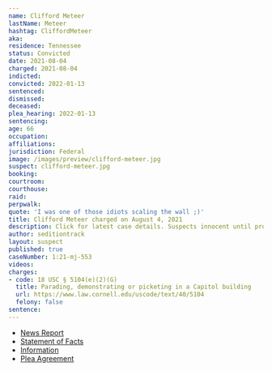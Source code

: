 ```yaml
---
name: Clifford Meteer
lastName: Meteer
hashtag: CliffordMeteer
aka:
residence: Tennessee
status: Convicted
date: 2021-08-04
charged: 2021-08-04
indicted:
convicted: 2022-01-13
sentenced:
dismissed:
deceased:
plea_hearing: 2022-01-13
sentencing:
age: 66
occupation:
affiliations:
jurisdiction: Federal
image: /images/preview/clifford-meteer.jpg
suspect: clifford-meteer.jpg
booking:
courtroom:
courthouse:
raid:
perpwalk:
quote: 'I was one of those idiots scaling the wall ;)'
title: Clifford Meteer charged on August 4, 2021
description: Click for latest case details. Suspects innocent until proven guilty.
author: seditiontrack
layout: suspect
published: true
caseNumber: 1:21-mj-553
videos:
charges:
- code: 18 USC § 5104(e)(2)(G)
  title: Parading, demonstrating or picketing in a Capitol building
  url: https://www.law.cornell.edu/uscode/text/40/5104
  felony: false
sentence:
---
```

- [News Report](https://www.wbir.com/article/news/local/feds-knoxville-man-illegally-entered-us-capitol-during-jan-6-riot-carrying-stop-the-steal-sign/51-dd6de1e7-b014-4348-a1e1-89dc6e3c31e8)
- [Statement of Facts](https://www.justice.gov/usao-dc/case-multi-defendant/file/1423161/download)
- [Information](https://extremism.gwu.edu/sites/g/files/zaxdzs2191/f/Clifford%20James%20Meteer%20Information.pdf)
- [Plea Agreement](https://extremism.gwu.edu/sites/g/files/zaxdzs2191/f/Clifford%20James%20Meteer%20Plea%20Agreement.pdf)
